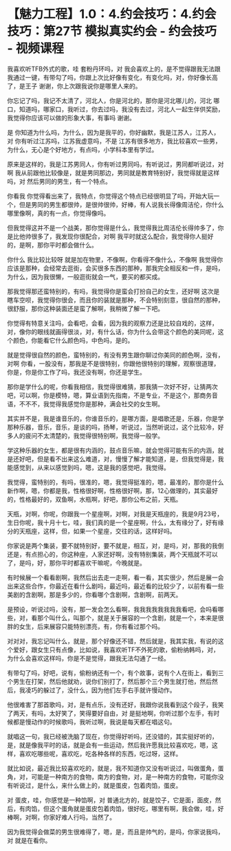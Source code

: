 # 【魅力工程】1.0：4.约会技巧：4.约会技巧：第27节 模拟真实约会 - 约会技巧 - 视频课程

我喜欢听TFB外式的歌，哇 套粉丹环吗，对 我会喜欢上的，是不觉得跟我无法跟我通过一键，有带勾了吗，你跟上次比好像有变化，有变化吗，对，你好像长高了，是王子 谢谢，你上次跟我说你是哪里人来的。

你忘记了吗，我记不太清了，河北人，你是河北的，那你是河北哪儿的，河北 哪口，知道吗，哪家口，我听过，你去过吗，我没有去过，河北人一起生伴供奖励，我觉得你应该可以做的形象大事，有事吗 谢谢。

是 你知道为什么吗，为什么，因为是我平的，你好幽默，我是江苏人，江苏人，对 你有听过江苏吗，江苏我虚意吗，不是 江苏有很多地方，我比较喜欢一些男，为什么，无心是个好地方，有点吗，小学科本里有学过。

原来是这样的，我是江苏男同人，你有听过男同吗，有听说过，男同都听说过，对啊 我从前跟他比较像是，就是男同那边，男同就是教育特别好，我觉得就是这样吗，对 然后男同的男生，有一个特点。

你看我 你觉得看出来了，我特点，你觉得这个特点已经很明显了吗，开始大玩一个，但是男同的男生都很帅，是很帅很帅，好棒，有人说我长得像周洁伦，你什么 哪里像啊，真的有一点，你觉得像吗。

但我觉得这并不是一个战美，那你觉得是什么，我觉得我比周洁伦长得帅多了，你是比他帅很多了，我发现你很配合，对啊 我平时就这么配合，我觉得你人挺好的，是啊，那你平时都会做什么。

你什么 我比较比较呀 就是加在物里，不像啊，你看得不像什么，不像啊 我觉得你应该是那种，会经常去逛街，会买很多东西的那种，那我完全相反和一件，是吗，为什么，因为我很懒，一般逛街就会一气，要买的都买成。

那我觉得那还蛮特别的，有吗，我觉得你是蛮会打扮自己的女生，还好啊 这次是瞎车空呗，我觉得你很会，而且你的装就是那种，不会特别刻意，很自然的那种，很舒服，那你这种装面还是蛮了解啊，我稍微了解一下吧。

你觉得有特意关注吗，会看吧，会看，因为我的观察力还是比较自戏的，这样，对，像你的眼线就画得很淡，对，有什么话，你为什么会带这个颜色的美同呢，这个颜色，你能看它什么颜色吗，中色吗，是的。

就是觉得很自然的颜色，蛮特别的，有没有男生跟你聊过你美同的颜色啊，没有，对啊 你看，一股没有，那我是不是很特别，你跟他很特别的理解，观察很道理，你是，你是你工作了吗，我还没有啊，你还是学生。

那你是学什么的呢，你看我相信，我觉得很难猜，那我猜一次好不好，让猜两次吧，可以啊，你是模特，嗯，算业语到先指南，不是专业，不是这个，那商务音语，不不不，我觉得我感觉你是那种，满会社交的女生啊。

其实并不是，我是谁音乐的，你谁音乐的，是哪方面，是唱歌还是，乐器，你是学那种乐器，音乐，音乐，是谈的吗，扬琴，听说过，当然听说过，这个比较冷，好多人的疲问不太清楚的，我觉得很特别啊，我觉得一般学。

学这种乐器的女生，都是很有内涵的，鼓点音乐嘛，就会觉得可能有乐的内涵，就是还好吧，但是看不出来这么难道，对，慢慢了解才能知道，是，但我觉得是，我能感觉到，从来以感觉到吗，嗯，这是我的感觉吧，我觉得。

我觉得，蛮特别的，有吗，很准的，嗯，我觉得挺准的，嗯，最准的，那你是什么新作啊，嗯，你都是我，性格很好啊，性格很好啊，那，12心做理的，其实最好的，性格最好的，双鱼啊，水瓶啊，好吧，那你公布之前，天瓶。

天瓶，对啊，你呢，你跟我一个星座啊，对啊，对我是天瓶座的，我是9月23号，生日你呢，我十月十七，哇，我们真的是一个星座啊，什么，太有缘分了，好有缘分的天瓶座，这样，但，如果一个星座，交往的话，这样好吗。

你家说是两个集装，要不就特别好，要不就是，相互，对，是吗，对，那我的我倒还是，有点担心的，你这种座，人家还好啊，没有特别集装，两个天瓶就不可以了，是吗，好，那你平时都喜欢干嘛呢，今晚就是。

有时候展一个看看剧啊，我然后出去走一走啊，看一看，其实很少，然后是展一会出来这些合作，你最近在看什么剧吗，最近吗，最近看的比较少了，以前有看一些美剧的含剧啊，那是多少的，你看哪个含剧啊，含剧啊，前两天。

是预设，听说过吗，没有，那一发会怎么看啊，我我我我我我我我看吧，会吗看哪些，对，看那个叫什么，叫那个，就是关于展容的一个含剧，就是一个，本来是很胖的女生，后来展容只能特别漂亮，有，你有看过那个吗。

对对对，我忘记叫什么，就是，那个好像还不错，然后就是，我其实我，有说的这个爱好，跟女生只有点像，比如说，我喜欢听TF不外死的歌，偷粉纳韩吗，对，为什么会喜欢这样吗，你是不是觉得，跟我无法勾通了一经。

有带勾了吗，好吧，说有，偷粉纳还有一个，有个故事，说有个人在街上，看到三个男生在打架，然后他就劝，说你们别打了，然后那个三个男生就打他，然后然后，我凌巧的躲过了，没什么，因为他们左手右手就许慢动作。

他很难害了那首歌吗，对，是有点乐，没有还好，我跟你说我看到这个段子，我笑了两天，有吗，太好笑了，笑得要好自由，对 是挺地啊，你听过那个左手，有时候都是慢动作的时候歌吗，我听过啊，我说是每天都在唱这句。

就唱这一句，我已经被洗脑了现在，你觉得好听吗，还没错的，其实挺好听的，是，就是像我平时的话，就是会有一些运动，然后我许愿我比较喜欢吃，嗯，这样，喜欢吃哪些呢，喜欢吃，吃各种各样的东西，吃过呀，这样。

就比如说，最近我比较喜欢吃的，就是，我不知道你又没有听说过，叫做蛋角，蛋角，对，可能是一种南方的食物，南方的食物，对，是一种南方的食物，可能你没有听说过，是什么，来什么做上的，就是蛋皮，包着肉馅，蛋皮。

对 蛋皮，哇，你感觉是一种馅啊，对 普通北方的，就是饺子，它是面，面皮，然后，有肉馅，但这个蛋角就是蛋皮包着肉馅，很好吃，哪里有啊，我会做，哇，好棒啊，对啊，你家好难人行吗，当然了。

因为我觉得会做菜的男生很难得了，嗯，是，而且是帅气的，是吗，你家说我吗，对 就是在看你。